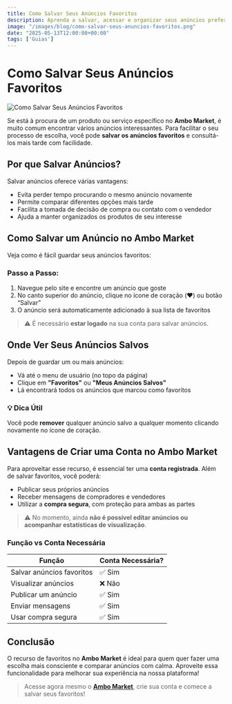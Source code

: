 ```yaml
---
title: Como Salvar Seus Anúncios Favoritos
description: Aprenda a salvar, acessar e organizar seus anúncios preferidos no Ambo Market com facilidade.
image: "/images/blog/como-salvar-seus-anuncios-favoritos.png"
date: "2025-05-13T12:00:00+00:00"
tags: ['Guias']
---
```


# Como Salvar Seus Anúncios Favoritos

![Como Salvar Seus Anúncios Favoritos](/images/blog/como-salvar-seus-anuncios-favoritos.png)

Se está à procura de um produto ou serviço específico no **Ambo Market**, é muito comum encontrar vários anúncios interessantes. Para facilitar o seu processo de escolha, você pode **salvar os anúncios favoritos** e consultá-los mais tarde com facilidade.
## Por que Salvar Anúncios?

Salvar anúncios oferece várias vantagens:

- Evita perder tempo procurando o mesmo anúncio novamente
- Permite comparar diferentes opções mais tarde
- Facilita a tomada de decisão de compra ou contato com o vendedor
- Ajuda a manter organizados os produtos de seu interesse

## Como Salvar um Anúncio no Ambo Market

Veja como é fácil guardar seus anúncios favoritos:

### Passo a Passo:

1. Navegue pelo site e encontre um anúncio que goste
2. No canto superior do anúncio, clique no ícone de coração (❤️) ou botão “Salvar”
3. O anúncio será automaticamente adicionado à sua lista de favoritos

> ⚠️ É necessário **estar logado** na sua conta para salvar anúncios.

## Onde Ver Seus Anúncios Salvos

Depois de guardar um ou mais anúncios:

- Vá até o menu de usuário (no topo da página)
- Clique em **"Favoritos"** ou **"Meus Anúncios Salvos"**
- Lá encontrará todos os anúncios que marcou como favoritos

### 💡 Dica Útil

Você pode **remover** qualquer anúncio salvo a qualquer momento clicando novamente no ícone de coração.

## Vantagens de Criar uma Conta no Ambo Market

Para aproveitar esse recurso, é essencial ter uma **conta registrada**. Além de salvar favoritos, você poderá:

- Publicar seus próprios anúncios
- Receber mensagens de compradores e vendedores
- Utilizar a **compra segura**, com proteção para ambas as partes

> ⚠️ No momento, ainda **não é possível editar anúncios ou acompanhar estatísticas de visualização**.

### Função vs Conta Necessária

| Função                    | Conta Necessária? |
|---------------------------|-------------------|
| Salvar anúncios favoritos | ✅ Sim             |
| Visualizar anúncios       | ❌ Não             |
| Publicar um anúncio       | ✅ Sim             |
| Enviar mensagens          | ✅ Sim             |
| Usar compra segura        | ✅ Sim             |

## Conclusão

O recurso de favoritos no **Ambo Market** é ideal para quem quer fazer uma escolha mais consciente e comparar anúncios com calma. Aproveite essa funcionalidade para melhorar sua experiência na nossa plataforma!

> Acesse agora mesmo o [**Ambo Market**](https://ambo.market), crie sua conta e comece a salvar seus favoritos!
